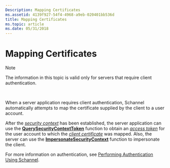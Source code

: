 ```yaml
---
Description: Mapping Certificates
ms.assetid: 4139f927-54f4-4968-a9eb-020401bb536d
title: Mapping Certificates
ms.topic: article
ms.date: 05/31/2018
---
```


# Mapping Certificates

> [!Note]  
> The information in this topic is valid only for servers that require client authentication.

 

When a server application requires client authentication, Schannel automatically attempts to map the certificate supplied by the client to a user account.

After the [*security context*](https://msdn.microsoft.com/library/ms721625(v=VS.85).aspx) has been established, the server application can use the [**QuerySecurityContextToken**](/windows/desktop/api/Sspi/nf-sspi-querysecuritycontexttoken) function to obtain an [*access token*](https://msdn.microsoft.com/library/ms721532(v=VS.85).aspx) for the user account to which the [*client certificate*](https://msdn.microsoft.com/library/ms721572(v=VS.85).aspx) was mapped. Also, the server can use the [**ImpersonateSecurityContext**](/windows/desktop/api/Sspi/nf-sspi-impersonatesecuritycontext) function to impersonate the client.

For more information on authentication, see [Performing Authentication Using Schannel](performing-authentication-using-schannel.md).

 

 



